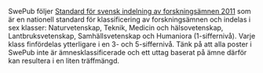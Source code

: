 
SwePub följer [Standard för svensk indelning av forskningsämnen 2011](http://www.scb.se/sv_/Dokumentation/Klassifikationer-och-standarder/Standard-for-svensk-indelning-av-forskningsamnen-2011/) som är en nationell standard för klassificering av forskningsämnen och indelas i sex klasser: Naturvetenskap, Teknik, Medicin och hälsovetenskap, Lantbruksvetenskap, Samhällsvetenskap och Humaniora (1-siffernivå). Varje klass finfördelas ytterligare i en 3- och 5-siffernivå. Tänk på att alla poster i SwePub inte är ämnesklassificerade och ett uttag baserat på ämne därför kan resultera i en liten träffmängd.  

